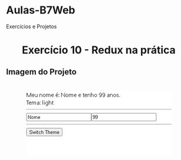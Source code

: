 # Aulas-B7Web
Exercícios e Projetos
<br/>
<h1 align="center">
    Exercício 10 - Redux na prática
</h1>

## Imagem do Projeto
<h1 align="center">
<img src="https://github.com/TiagoCastilho/Estudo---ReactJS/blob/main/react-ex10/src/Como%20ficou1.png">
</h1>
